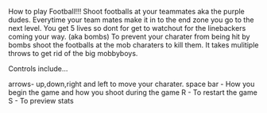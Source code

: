 How to play Football!!!
  Shoot footballs at your teammates aka the purple dudes.
  Everytime your team mates make it in to the end zone you go to the next level.
  You get 5 lives so dont for get to watchout for the linebackers coming your way. (aka bombs)
  To prevent your charater from being hit by bombs shoot the footballs at the mob charaters to kill them. It takes mulitiple throws to get rid of the big mobbyboys. 
  
  Controls include...
  
  arrows- up,down,right and left to move your charater. 
  space bar - How you begin the game and how you shoot during the game
  R - To restart the game 
  S - To preview stats 
  
     
    
   
  

